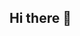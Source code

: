 ## Hi there 👋

<!--
**B-Paixao/B-Paixao** is a ✨ _special_ ✨ repository because its `README.md` (this file) appears on your GitHub profile.

- 🔬 I’m currently working as a patholosgist in a veterinary laboratory.
- 🖥 I’m currently learning about programming.  
- ⚙ I’m looking to improve my programming skills and apply them in my day-to-day work with the vet.
